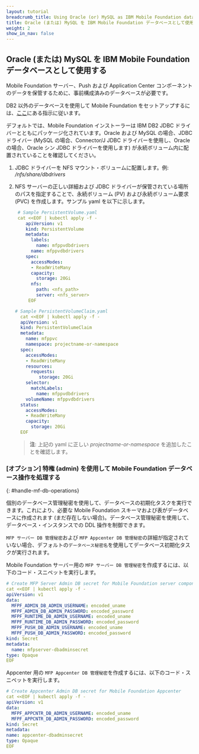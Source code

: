 ```yaml
---
layout: tutorial
breadcrumb_title: Using Oracle (or) MySQL as IBM Mobile Foundation database
title: Oracle (または) MySQL を IBM Mobile Foundation データベースとして使用する
weight: 2
show_in_nav: false
---
```

<!-- NLS_CHARSET=UTF-8 -->
## Oracle (または) MySQL を IBM Mobile Foundation データベースとして使用する

Mobile Foundation サーバー、Push および Application Center コンポーネントのデータを保管するために、事前構成済みのデータベースが必要です。

DB2 以外のデータベースを使用して Mobile Foundation をセットアップするには、[ここ](https://mobilefirstplatform.ibmcloud.com/tutorials/en/foundation/8.0/installation-configuration/production/prod-env/databases/#mysql-database-and-user-requirements)にある指示に従います。

デフォルトでは、Mobile Foundation インストーラーは IBM DB2 JDBC ドライバーとともにパッケージ化されています。Oracle および MySQL の場合、JDBC ドライバー (MySQL の場合、Connector/J JDBC ドライバーを使用し、Oracle の場合、Oracle シン JDBC ドライバーを使用します) が永続ボリューム内に配置されていることを確認してください。

1. JDBC ドライバーを NFS マウント・ボリュームに配置します。例: */nfs/share/dbdrivers*

2. NFS サーバーの正しい詳細および JDBC ドライバーが保管されている場所のパスを指定することで、永続ボリューム (PV) および永続ボリューム要求 (PVC) を作成します。サンプル yaml を以下に示します。

    ```yaml
     # Sample PersistentVolume.yaml
     cat <<EOF | kubectl apply -f -
        apiVersion: v1
        kind: PersistentVolume
        metadata:
          labels:
            name: mfppvdbdrivers
          name: mfppvdbdrivers
        spec:
          accessModes:
          - ReadWriteMany
          capacity:
            storage: 20Gi
          nfs:
            path: <nfs_path>
            server: <nfs_server>
         EOF
    ```

    ```yaml
    # Sample PersistentVolumeClaim.yaml
      cat <<EOF | kubectl apply -f -
      apiVersion: v1
      kind: PersistentVolumeClaim
      metadata:
        name: mfppvc
        namespace: projectname-or-namespace
      spec:
        accessModes:
        - ReadWriteMany
        resources:
          requests:
             storage: 20Gi
        selector:
          matchLabels:
            name: mfppvdbdrivers
        volumeName: mfppvdbdrivers
      status:
        accessModes:
        - ReadWriteMany
        capacity:
          storage: 20Gi
      EOF
    ```   

    > **注**: 上記の yaml に正しい *projectname-or-namespace* を追加したことを確認します。

### [オプション] 特権 (admin) を使用して Mobile Foundation データベース操作を処理する
{: #handle-mf-db-operations}

個別のデータベース管理秘密を使用して、データベースの初期化タスクを実行できます。これにより、必要な Mobile Foundation スキーマおよび表がデータベースに作成されます (まだ存在しない場合)。データベース管理秘密を使用して、データベース・インスタンスでの DDL 操作を制御できます。

`MFP サーバー DB 管理秘密`および `MFP Appcenter DB 管理秘密`の詳細が指定されていない場合、デフォルトの`データベース秘密名`を使用してデータベース初期化タスクが実行されます。

Mobile Foundation サーバー用の `MFP サーバー DB 管理秘密`を作成するには、以下のコード・スニペットを実行します。

```yaml
# Create MFP Server Admin DB secret for Mobile Foundation server component
cat <<EOF | kubectl apply -f -
apiVersion: v1
data:
  MFPF_ADMIN_DB_ADMIN_USERNAME: encoded_uname
  MFPF_ADMIN_DB_ADMIN_PASSWORD: encoded_password
  MFPF_RUNTIME_DB_ADMIN_USERNAME: encoded_uname
  MFPF_RUNTIME_DB_ADMIN_PASSWORD: encoded_password
  MFPF_PUSH_DB_ADMIN_USERNAME: encoded_uname
  MFPF_PUSH_DB_ADMIN_PASSWORD: encoded_password
kind: Secret
metadata:
  name: mfpserver-dbadminsecret
type: Opaque
EOF
```

Appcenter 用の `MFP Appcenter DB 管理秘密`を作成するには、以下のコード・スニペットを実行します。

```yaml
# Create Appcenter Admin DB secret for Mobile Foundation Appcenter
cat <<EOF | kubectl apply -f -
apiVersion: v1
data:
  MFPF_APPCNTR_DB_ADMIN_USERNAME: encoded_uname
  MFPF_APPCNTR_DB_ADMIN_PASSWORD: encoded_password
kind: Secret
metadata:
name: appcenter-dbadminsecret
type: Opaque
EOF
```
